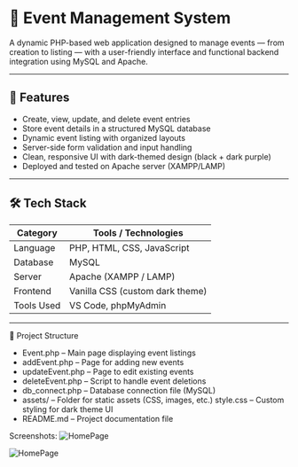 # 🎫 Event Management System

A dynamic PHP-based web application designed to manage events — from creation to listing — with a user-friendly interface and functional backend integration using MySQL and Apache.

---

## 📌 Features

- Create, view, update, and delete event entries
- Store event details in a structured MySQL database
- Dynamic event listing with organized layouts
- Server-side form validation and input handling
- Clean, responsive UI with dark-themed design (black + dark purple)
- Deployed and tested on Apache server (XAMPP/LAMP)

---

## 🛠️ Tech Stack

| Category         | Tools / Technologies                     |
|------------------|------------------------------------------|
| Language         | PHP, HTML, CSS, JavaScript               |
| Database         | MySQL                                    |
| Server           | Apache (XAMPP / LAMP)                    |
| Frontend         | Vanilla CSS (custom dark theme)          |
| Tools Used       | VS Code, phpMyAdmin                      |

---

🧩 Project Structure

- Event.php – Main page displaying event listings
- addEvent.php – Page for adding new events
- updateEvent.php – Page to edit existing events
- deleteEvent.php – Script to handle event deletions
- db_connect.php – Database connection file (MySQL)
- assets/ – Folder for static assets (CSS, images, etc.)
  style.css – Custom styling for dark theme UI
- README.md – Project documentation file


Screenshots:
![HomePage](https://github.com/user-attachments/assets/0d7ba606-5e5a-4274-a4b8-3d763b96b379)

![HomePage](https://github.com/user-attachments/assets/52cce760-738f-4d67-bf89-b2fe4776acff)


